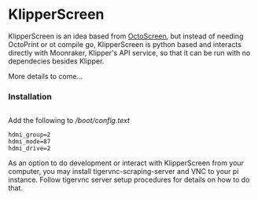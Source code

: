 # KlipperScreen
KlipperScreen is an idea based from [OctoScreen](https://github.com/Z-Bolt/OctoScreen/), but instead of needing OctoPrint or ot compile go, KlipperScreen is python based and interacts directly with Moonraker, Klipper's API service, so that it can be run with no dependecies besides Klipper.


More details to come...


### Installation
``` sudo apt install -y xserver-xorg-video-fbturbo xinit xinput x11-xserver-utils python-gi python-gi-cairo gir1.2-gtk-3.0 python-requests python-websocket
```

Add the following to _/boot/config.text_
``` hdmi_cvt=800 533 60 6
hdmi_group=2
hdmi_mode=87
hdmi_drive=2
```

As an option to do development or interact with KlipperScreen from your computer, you may install tigervnc-scraping-server and VNC to your pi instance. Follow tigervnc server setup procedures for details on how to do that.
